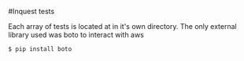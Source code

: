 #Inquest tests

Each array of tests is located at in it's own directory. The only external library used was boto to interact with aws

`$ pip install boto`
